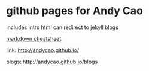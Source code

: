 # github pages for Andy Cao

includes intro html can redirect to jekyll blogs

[markdown cheatsheet](https://github.com/adam-p/markdown-here/wiki/Markdown-Cheatsheet)

link:
http://andycao.github.io/

blogs:
http://andycao.github.io/blogs
